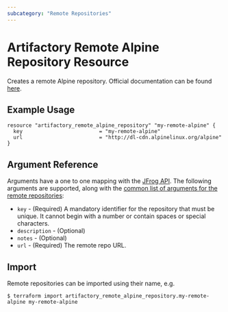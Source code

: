 ```yaml
---
subcategory: "Remote Repositories"
---
```

# Artifactory Remote Alpine Repository Resource

Creates a remote Alpine repository.
Official documentation can be found [here](https://www.jfrog.com/confluence/display/JFROG/Alpine+Linux+Repositories).


## Example Usage

```hcl
resource "artifactory_remote_alpine_repository" "my-remote-alpine" {
  key                         = "my-remote-alpine"
  url                         = "http://dl-cdn.alpinelinux.org/alpine"
}
```

## Argument Reference

Arguments have a one to one mapping with the [JFrog API](https://www.jfrog.com/confluence/display/RTF/Repository+Configuration+JSON).
The following arguments are supported, along with the [common list of arguments for the remote repositories](remote.md):

* `key` - (Required) A mandatory identifier for the repository that must be unique. It cannot begin with a number or
  contain spaces or special characters.
* `description` - (Optional)
* `notes` - (Optional)
* `url` - (Required) The remote repo URL.



## Import

Remote repositories can be imported using their name, e.g.
```
$ terraform import artifactory_remote_alpine_repository.my-remote-alpine my-remote-alpine
```
